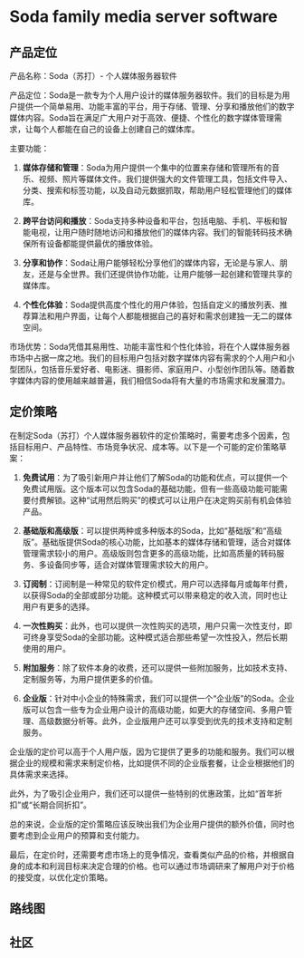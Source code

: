 # Soda family media server software

## 产品定位

产品名称：Soda（苏打）- 个人媒体服务器软件

产品定位：Soda是一款专为个人用户设计的媒体服务器软件。我们的目标是为用户提供一个简单易用、功能丰富的平台，用于存储、管理、分享和播放他们的数字媒体内容。Soda旨在满足广大用户对于高效、便捷、个性化的数字媒体管理需求，让每个人都能在自己的设备上创建自己的媒体库。

主要功能：

1. **媒体存储和管理**：Soda为用户提供一个集中的位置来存储和管理所有的音乐、视频、照片等媒体文件。我们提供强大的文件管理工具，包括文件导入、分类、搜索和标签功能，以及自动元数据抓取，帮助用户轻松管理他们的媒体库。

2. **跨平台访问和播放**：Soda支持多种设备和平台，包括电脑、手机、平板和智能电视，让用户随时随地访问和播放他们的媒体内容。我们的智能转码技术确保所有设备都能提供最优的播放体验。

3. **分享和协作**：Soda让用户能够轻松分享他们的媒体内容，无论是与家人、朋友，还是与全世界。我们还提供协作功能，让用户能够一起创建和管理共享的媒体库。

4. **个性化体验**：Soda提供高度个性化的用户体验，包括自定义的播放列表、推荐算法和用户界面，让每个人都能根据自己的喜好和需求创建独一无二的媒体空间。

市场优势：Soda凭借其易用性、功能丰富性和个性化体验，将在个人媒体服务器市场中占据一席之地。我们的目标用户包括对数字媒体内容有需求的个人用户和小型团队，包括音乐爱好者、电影迷、摄影师、家庭用户、小型创作团队等。随着数字媒体内容的使用越来越普遍，我们相信Soda将有大量的市场需求和发展潜力。

## 定价策略

在制定Soda（苏打）个人媒体服务器软件的定价策略时，需要考虑多个因素，包括目标用户、产品特性、市场竞争状况、成本等。以下是一个可能的定价策略草案：

1. **免费试用**：为了吸引新用户并让他们了解Soda的功能和优点，可以提供一个免费试用版。这个版本可以包含Soda的基础功能，但有一些高级功能可能需要付费解锁。这种“试用然后购买”的模式可以让用户在决定购买前有机会体验产品。

2. **基础版和高级版**：可以提供两种或多种版本的Soda，比如“基础版”和“高级版”。基础版提供Soda的核心功能，比如基本的媒体存储和管理，适合对媒体管理需求较小的用户。高级版则包含更多的高级功能，比如高质量的转码服务、多设备同步等，适合对媒体管理需求较大的用户。

3. **订阅制**：订阅制是一种常见的软件定价模式，用户可以选择每月或每年付费，以获得Soda的全部或部分功能。这种模式可以带来稳定的收入流，同时也让用户有更多的选择。

4. **一次性购买**：此外，也可以提供一次性购买的选项，用户只需一次性支付，即可终身享受Soda的全部功能。这种模式适合那些希望一次性投入，然后长期使用的用户。

5. **附加服务**：除了软件本身的收费，还可以提供一些附加服务，比如技术支持、定制服务等，为用户提供更多的价值。

6. **企业版**：针对中小企业的特殊需求，我们可以提供一个“企业版”的Soda。企业版可以包含一些专为企业用户设计的高级功能，如更大的存储空间、多用户管理、高级数据分析等。此外，企业版用户还可以享受到优先的技术支持和定制服务。

企业版的定价可以高于个人用户版，因为它提供了更多的功能和服务。我们可以根据企业的规模和需求来制定价格，比如提供不同的企业版套餐，让企业根据他们的具体需求来选择。

此外，为了吸引企业用户，我们还可以提供一些特别的优惠政策，比如“首年折扣”或“长期合同折扣”。

总的来说，企业版的定价策略应该反映出我们为企业用户提供的额外价值，同时也要考虑到企业用户的预算和支付能力。

最后，在定价时，还需要考虑市场上的竞争情况，查看类似产品的价格，并根据自身的成本和利润目标来决定合理的价格。也可以通过市场调研来了解用户对于价格的接受度，以优化定价策略。

## 路线图

## 社区